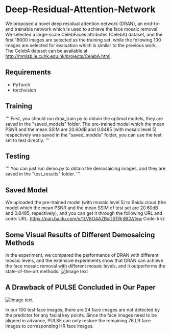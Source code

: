 # Deep-Residual-Attention-Network
We proposed a novel deep residual attention network (DRAN), an end-to-end trainable network which is used to achieve the face mosaic removal. We selected a large-scale CelebFaces attributes (CelebA) dataset, and the first 18000 images are selected as the training set, while the following 100 images are selected for evaluation which is similar to the previous work. The CelebA dataset can be available at http://mmlab.ie.cuhk.edu.hk/projects/CelebA.html.

## Requirements
* PyTorch
* torchvision

## Training
''' First, you should run draa_train.py to obtain the optimal models, they are saved in the "saved_models" folder. The pre-trained model which the mean PSNR and the mean SSIM are 20.60dB and 0.8485 (with mosaic level 5) respectively was saved in the "saved_models" folder, you can use the test set to test directly. '''

## Testing
''' You can just run demo.py to obtain the demosaicing images, and they are saved in the "test_results" folder. '''

## Saved Model
We uploaded the pre-trained model (with mosaic level 5) to Baidu cloud (the model which the mean PSNR and the mean SSIM of test set are 20.60dB and 0.8485, repectively), and you can get it through the following URL and code: URL: https://pan.baidu.com/s/1LV8O4AZBxDSTRrjBt2A1vw Code: kriz 

## Some Visual Results of Different Demosaicing Methods
In the experiment, we compared the performance of DRAN with different mosaic levels, and the extensive experiments show that DRAN can achieve the face mosaic removal with different mosaic levels, and it outperforms the state-of-the-art methods.
![Image text](https://raw.githubusercontent.com/FrankMinions/Deep-Residual-Attention-Network/main/visual_results.png)

## A Drawback of PULSE Concluded in Our Paper
![Image text](https://raw.githubusercontent.com/FrankMinions/Deep-Residual-Attention-Network/main/align_PULSE.png)

In our 100 test face images, there are 24 face images are not detected by the predictor for any facial key points. Since the face images need to be aligned in advance, PULSE can only restore the remaining 76 LR face images to corresponding HR face images.
